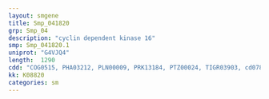 ```yaml
---
layout: smgene
title: Smp_041820
grp: Smp_04
description: "cyclin dependent kinase 16"
smp: Smp_041820.1
uniprot: "G4VJQ4"
length:  1290
cdd: "COG0515, PHA03212, PLN00009, PRK13184, PTZ00024, TIGR03903, cd07844, cl21453, pfam00069, smart00220"
kk: K08820
categories: sm
---
```

